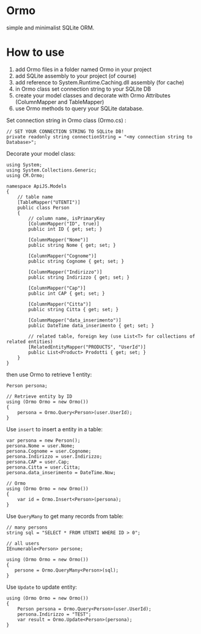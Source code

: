 # Ormo
simple and minimalist SQLite ORM.

# How to use

1. add Ormo files in a folder named Ormo in your project
2. add SQLite assembly to your project (of course)
3. add reference to System.Runtime.Caching.dll assembly (for cache)
4. in Ormo class set connection string to your SQLite DB
3. create your model classes and decorate with Ormo Attributes (ColumnMapper and TableMapper) 
4. use Ormo methods to query your SQLite database.



Set connection string in Ormo class (Ormo.cs)
:
```
// SET YOUR CONNECTION STRING TO SQLite DB!
private readonly string connectionString = "<my connection string to Database>";
```

Decorate your model class:

```
using System;
using System.Collections.Generic;
using CM.Ormo;

namespace ApiJS.Models
{
    // table name
    [TableMapper("UTENTI")]         
    public class Person
    {
        // column name, isPrimaryKey
        [ColumnMapper("ID", true)]          
        public int ID { get; set; }

        [ColumnMapper("Nome")]
        public string Nome { get; set; }

        [ColumnMapper("Cognome")]
        public string Cognome { get; set; }

        [ColumnMapper("Indirizzo")]
        public string Indirizzo { get; set; }

        [ColumnMapper("Cap")]
        public int CAP { get; set; }

        [ColumnMapper("Citta")]
        public string Citta { get; set; }

        [ColumnMapper("data_inserimento")]
        public DateTime data_inserimento { get; set; }

        // related table, foreign key (use List<T> for collections of related entities)
        [RelatedEntityMapper("PRODUCTS", "UserId")]     
        public List<Product> Prodotti { get; set; } 
    }
}
```

then use Ormo to retrieve 1 entity:

```
Person persona;

// Retrieve entity by ID
using (Ormo Ormo = new Ormo())
{
    persona = Ormo.Query<Person>(user.UserId);
}
```

Use ```insert``` to insert a entity in a table:

```
var persona = new Person();
persona.Nome = user.Nome;
persona.Cognome = user.Cognome;
persona.Indirizzo = user.Indirizzo;
persona.CAP = user.Cap;
persona.Citta = user.Citta;
persona.data_inserimento = DateTime.Now;

// Ormo
using (Ormo Ormo = new Ormo())
{
    var id = Ormo.Insert<Person>(persona);
}
 ```          

Use ```QueryMany``` to get many records from table:

 ```          
 // many persons
string sql = "SELECT * FROM UTENTI WHERE ID > 0";

// all users
IEnumerable<Person> persone;

using (Ormo Ormo = new Ormo())
{
    persone = Ormo.QueryMany<Person>(sql);                
}
 ```          

Use ```Update``` to update entity:

```
using (Ormo Ormo = new Ormo())
{
    Person persona = Ormo.Query<Person>(user.UserId);
    persona.Indirizzo = "TEST";
    var result = Ormo.Update<Person>(persona);
}
```
